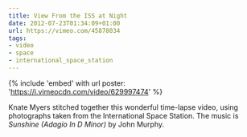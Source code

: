 ```yaml
---
title: View From the ISS at Night
date: 2012-07-23T01:34:09+01:00
url: https://vimeo.com/45878034
tags:
- video
- space
- international_space_station
---
```

{% include 'embed' with url
  poster: 'https://i.vimeocdn.com/video/629997474'
%}

Knate Myers stitched together this wonderful time-lapse video, using photographs taken from the International Space Station. The music is <cite>Sunshine (Adagio In D Minor)</cite> by John Murphy.

